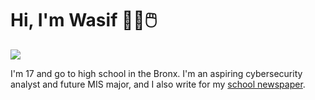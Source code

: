# Hi, I'm Wasif 🧑‍💻🖱️

<img src="https://preview.redd.it/post-your-silly-cat-selfies-v0-9frjxiht4ehe1.jpeg?width=640&crop=smart&auto=webp&s=96122dbb4232381aef47454fa920d5741685cc8e">

I'm 17 and go to high school in the Bronx. I'm an aspiring cybersecurity analyst and future MIS major, and I also write for my [school newspaper]([https://link-url-here.org](https://thesciencesurvey.com/staff_name/wasif-habib/)).
